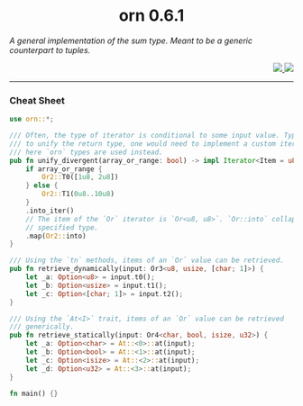 <div align="center"> <h1> orn 0.6.1 </h1> </div>

<p align="center">
    <em> 

A general implementation of the sum type. Meant to be a generic counterpart to tuples.
    </em>
</p>

<div align="right">
    <a href="https://github.com/Magicolo/orn/actions/workflows/test.yml"> <img src="https://github.com/Magicolo/orn/actions/workflows/test.yml/badge.svg"> </a>
    <a href="https://crates.io/crates/orn"> <img src="https://img.shields.io/crates/v/orn.svg"> </a>
</div>

---
### Cheat Sheet

```rust
use orn::*;

/// Often, the type of iterator is conditional to some input value. Typically,
/// to unify the return type, one would need to implement a custom iterator, but
/// here `orn` types are used instead.
pub fn unify_divergent(array_or_range: bool) -> impl Iterator<Item = u8> {
    if array_or_range {
        Or2::T0([1u8, 2u8])
    } else {
        Or2::T1(0u8..10u8)
    }
    .into_iter()
    // The item of the `Or` iterator is `Or<u8, u8>`. `Or::into` collapses an `Or` value into a
    // specified type.
    .map(Or2::into)
}

/// Using the `tn` methods, items of an `Or` value can be retrieved.
pub fn retrieve_dynamically(input: Or3<u8, usize, [char; 1]>) {
    let _a: Option<u8> = input.t0();
    let _b: Option<usize> = input.t1();
    let _c: Option<[char; 1]> = input.t2();
}

/// Using the `At<I>` trait, items of an `Or` value can be retrieved
/// generically.
pub fn retrieve_statically(input: Or4<char, bool, isize, u32>) {
    let _a: Option<char> = At::<0>::at(input);
    let _b: Option<bool> = At::<1>::at(input);
    let _c: Option<isize> = At::<2>::at(input);
    let _d: Option<u32> = At::<3>::at(input);
}

fn main() {}
```
